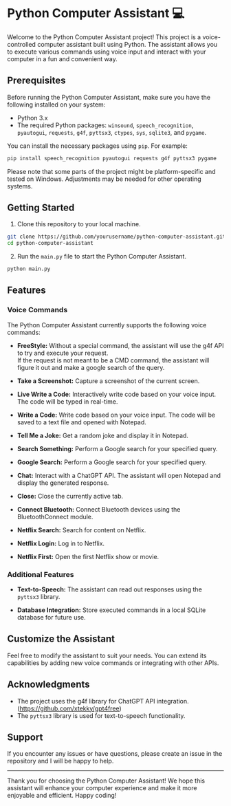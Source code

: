 # Python Computer Assistant 💻

Welcome to the Python Computer Assistant project! This project is a voice-controlled computer assistant built using Python. The assistant allows you to execute various commands using voice input and interact with your computer in a fun and convenient way.

## Prerequisites

Before running the Python Computer Assistant, make sure you have the following installed on your system:

- Python 3.x
- The required Python packages: `winsound`, `speech_recognition`, `pyautogui`, `requests`, `g4f`, `pyttsx3`, `ctypes`, `sys`, `sqlite3`, and `pygame`.

You can install the necessary packages using `pip`. For example:

```bash
pip install speech_recognition pyautogui requests g4f pyttsx3 pygame
```

Please note that some parts of the project might be platform-specific and tested on Windows. Adjustments may be needed for other operating systems.

## Getting Started

1. Clone this repository to your local machine.

```bash
git clone https://github.com/yourusername/python-computer-assistant.git
cd python-computer-assistant
```

2. Run the `main.py` file to start the Python Computer Assistant.

```bash
python main.py
```

## Features

### Voice Commands

The Python Computer Assistant currently supports the following voice commands:

- **FreeStyle:** Without a special command, the assistant will use the g4f API to try and execute your request.<br />If the request is not meant to be a CMD command, the assistant will figure it out and make a google search of the query.

- **Take a Screenshot:** Capture a screenshot of the current screen.

- **Live Write a Code:** Interactively write code based on your voice input. The code will be typed in real-time.

- **Write a Code:** Write code based on your voice input. The code will be saved to a text file and opened with Notepad.

- **Tell Me a Joke:** Get a random joke and display it in Notepad.

- **Search Something:** Perform a Google search for your specified query.

- **Google Search:** Perform a Google search for your specified query.

- **Chat:** Interact with a ChatGPT API. The assistant will open Notepad and display the generated response.

- **Close:** Close the currently active tab.

- **Connect Bluetooth:** Connect Bluetooth devices using the BluetoothConnect module.

- **Netflix Search:** Search for content on Netflix.

- **Netflix Login:** Log in to Netflix.

- **Netflix First:** Open the first Netflix show or movie.

### Additional Features

- **Text-to-Speech:** The assistant can read out responses using the `pyttsx3` library.

- **Database Integration:** Store executed commands in a local SQLite database for future use.

## Customize the Assistant

Feel free to modify the assistant to suit your needs. You can extend its capabilities by adding new voice commands or integrating with other APIs.

## Acknowledgments

- The project uses the g4f library for ChatGPT API integration. (https://github.com/xtekky/gpt4free)
- The `pyttsx3` library is used for text-to-speech functionality.

## Support

If you encounter any issues or have questions, please create an issue in the repository and I will be happy to help.

---

Thank you for choosing the Python Computer Assistant! We hope this assistant will enhance your computer experience and make it more enjoyable and efficient. Happy coding!
